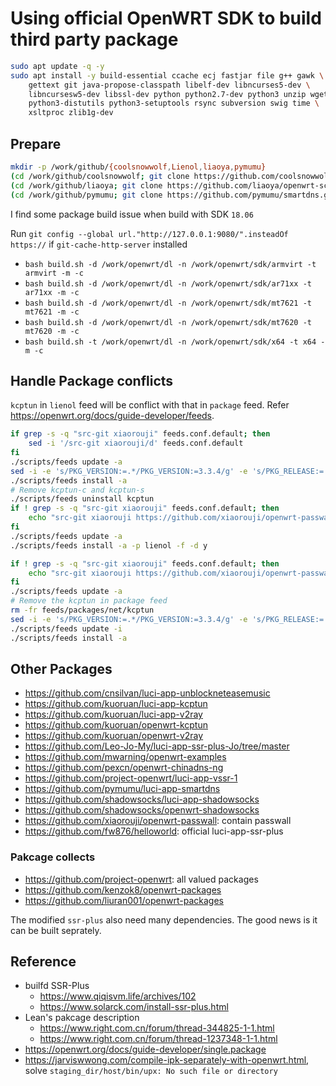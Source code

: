# Using official OpenWRT SDK to build third party package

```bash
sudo apt update -q -y
sudo apt install -y build-essential ccache ecj fastjar file g++ gawk \
    gettext git java-propose-classpath libelf-dev libncurses5-dev \
    libncursesw5-dev libssl-dev python python2.7-dev python3 unzip wget \
    python3-distutils python3-setuptools rsync subversion swig time \
    xsltproc zlib1g-dev
```

## Prepare

```bash
mkdir -p /work/github/{coolsnowwolf,Lienol,liaoya,pymumu}
(cd /work/github/coolsnowwolf; git clone https://github.com/coolsnowwolf/lede.git)
(cd /work/github/liaoya; git clone https://github.com/liaoya/openwrt-scripts.git)
(cd /work/github/pymumu; git clone https://github.com/pymumu/smartdns.git)
```

I find some package build issue when build with SDK `18.06`

Run `git config --global url."http://127.0.0.1:9080/".insteadOf https://` if `git-cache-http-server` installed

- `bash build.sh -d /work/openwrt/dl -n /work/openwrt/sdk/armvirt -t armvirt -m -c`
- `bash build.sh -d /work/openwrt/dl -n /work/openwrt/sdk/ar71xx -t ar71xx -m -c`
- `bash build.sh -d /work/openwrt/dl -n /work/openwrt/sdk/mt7621 -t mt7621 -m -c`
- `bash build.sh -d /work/openwrt/dl -n /work/openwrt/sdk/mt7620 -t mt7620 -m -c`
- `bash build.sh -t /work/openwrt/dl -n /work/openwrt/sdk/x64 -t x64 -m -c`

## Handle Package conflicts

`kcptun` in `lienol` feed will be conflict with that in `package` feed. Refer <https://openwrt.org/docs/guide-developer/feeds>.

```bash
if grep -s -q "src-git xiaorouji" feeds.conf.default; then
    sed -i '/src-git xiaorouji/d' feeds.conf.default
fi
./scripts/feeds update -a
sed -i -e 's/PKG_VERSION:=.*/PKG_VERSION:=3.3.4/g' -e 's/PKG_RELEASE:=.*/PKG_RELEASE:=1/g' feeds/packages/net/shadowsocks-libev/Makefile
./scripts/feeds install -a
# Remove kcptun-c and kcptun-s
./scripts/feeds uninstall kcptun
if ! grep -s -q "src-git xiaorouji" feeds.conf.default; then
    echo "src-git xiaorouji https://github.com/xiaorouji/openwrt-passwall" >> feeds.conf.default
fi
./scripts/feeds update -a
./scripts/feeds install -a -p lienol -f -d y
```

```bash
if ! grep -s -q "src-git xiaorouji" feeds.conf.default; then
    echo "src-git xiaorouji https://github.com/xiaorouji/openwrt-passwall" >> feeds.conf.default
fi
./scripts/feeds update -a
# Remove the kcptun in package feed
rm -fr feeds/packages/net/kcptun
sed -i -e 's/PKG_VERSION:=.*/PKG_VERSION:=3.3.4/g' -e 's/PKG_RELEASE:=.*/PKG_RELEASE:=1/g' feeds/packages/net/shadowsocks-libev/Makefile
./scripts/feeds update -i
./scripts/feeds install -a
```

## Other Packages

- <https://github.com/cnsilvan/luci-app-unblockneteasemusic>
- <https://github.com/kuoruan/luci-app-kcptun>
- <https://github.com/kuoruan/luci-app-v2ray>
- <https://github.com/kuoruan/openwrt-kcptun>
- <https://github.com/kuoruan/openwrt-v2ray>
- <https://github.com/Leo-Jo-My/luci-app-ssr-plus-Jo/tree/master>
- <https://github.com/mwarning/openwrt-examples>
- <https://github.com/pexcn/openwrt-chinadns-ng>
- <https://github.com/project-openwrt/luci-app-vssr-1>
- <https://github.com/pymumu/luci-app-smartdns>
- <https://github.com/shadowsocks/luci-app-shadowsocks>
- <https://github.com/shadowsocks/openwrt-shadowsocks>
- <https://github.com/xiaorouji/openwrt-passwall>: contain passwall
- <https://github.com/fw876/helloworld>: official luci-app-ssr-plus

### Pakcage collects

- <https://github.com/project-openwrt>: all valued packages
- <https://github.com/kenzok8/openwrt-packages>
- <https://github.com/liuran001/openwrt-packages>

The modified `ssr-plus` also need many dependencies. The good news is it can be built seprately.

## Reference

- builfd SSR-Plus
  - <https://www.qiqisvm.life/archives/102>
  - <https://www.solarck.com/install-ssr-plus.html>
- Lean's pakcage description
  - <https://www.right.com.cn/forum/thread-344825-1-1.html>
  - <https://www.right.com.cn/forum/thread-1237348-1-1.html>
- <https://openwrt.org/docs/guide-developer/single.package>
- <https://jarviswwong.com/compile-ipk-separately-with-openwrt.html>, solve `staging_dir/host/bin/upx: No such file or directory`
